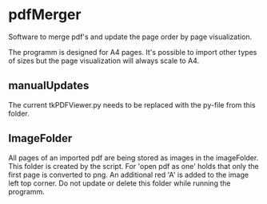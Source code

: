 # pdfMerger
Software to merge pdf's and update the page order by page visualization.

The programm is designed for A4 pages. It's possible to import other
types of sizes but the page visualization will always scale to A4.


## manualUpdates
The current tkPDFViewer.py needs to be replaced with the py-file from
this folder.

## ImageFolder
All pages of an imported pdf are being stored as images in the imageFolder.
This folder is created by the script. For 'open pdf as one' holds that
only the first page is converted to png. An additional red 'A' is added to 
the image left top corner. Do not update or delete this folder while
running the programm.
